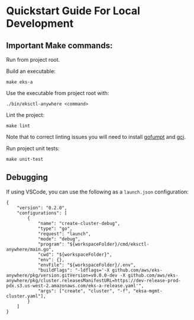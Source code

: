 # Quickstart Guide For Local Development

## Important Make commands:

Run from project root.

Build an executable:
```
make eks-a
```

Use the executable from project root with:
```
./bin/eksctl-anywhere <command>
```

Lint the project:
```
make lint
```

Note that to correct linting issues you will need to install [gofumpt](https://github.com/mvdan/gofumpt) and [gci](https://github.com/daixiang0/gci).


Run project unit tests:
```
make unit-test
```


## Debugging
If using VSCode, you can use the following as a `launch.json` configuration:
```
{
    "version": "0.2.0",
    "configurations": [
        {
            "name": "create-cluster-debug",
            "type": "go",
            "request": "launch",
            "mode": "debug",
            "program": "${workspaceFolder}/cmd/eksctl-anywhere/main.go",
            "cwd": "${workspaceFolder}",
            "env": {},
            "envFile": "${workspaceFolder}/.env",
            "buildFlags": "-ldflags='-X github.com/aws/eks-anywhere/pkg/version.gitVersion=v0.0.0-dev -X github.com/aws/eks-anywhere/pkg/cluster.releasesManifestURL=https://dev-release-prod-pdx.s3.us-west-2.amazonaws.com/eks-a-release.yaml'",
            "args": ["create", "cluster", "-f", "eksa-mgmt-cluster.yaml"],
        }
    ]
}
```
